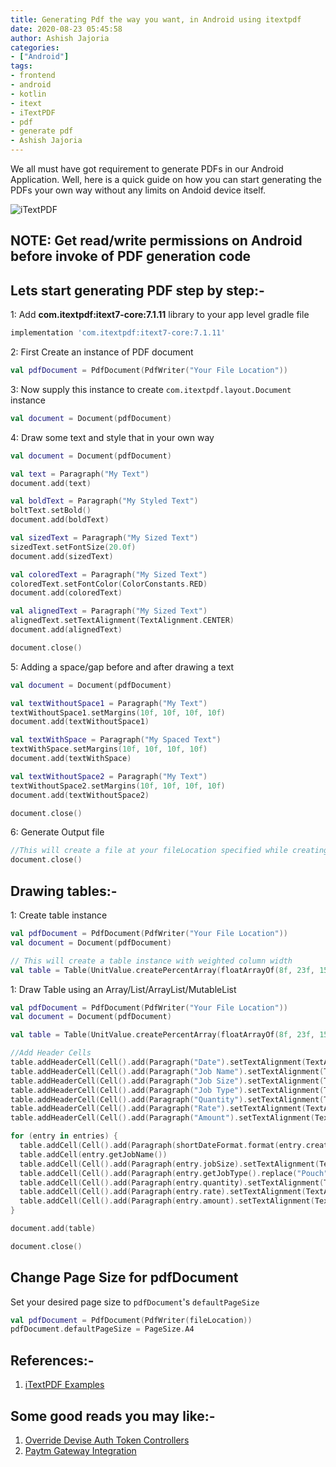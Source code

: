 ```yaml
---
title: Generating Pdf the way you want, in Android using itextpdf
date: 2020-08-23 05:45:58
author: Ashish Jajoria
categories:
- ["Android"]
tags: 
- frontend
- android
- kotlin
- itext
- iTextPDF
- pdf
- generate pdf
- Ashish Jajoria
---
```


We all must have got requirement to generate PDFs in our Android Application. Well, here is a quick guide on how you can start generating the PDFs your own way without any limits on Andoid device itself.

![iTextPDF](/blog/Android/generating-pdf-in-android-using-itextpdf/itext-logo.png)

## NOTE: Get read/write permissions on Android before invoke of PDF generation code

## Lets start generating PDF step by step:-

1: Add **com.itextpdf:itext7-core:7.1.11** library to your app level gradle file

```groovy
implementation 'com.itextpdf:itext7-core:7.1.11'
```

2:  First Create an instance of PDF document

```kotlin
val pdfDocument = PdfDocument(PdfWriter("Your File Location"))
```

3: Now supply this instance to create `com.itextpdf.layout.Document` instance

```kotlin
val document = Document(pdfDocument)
```

4: Draw some text and style that in your own way

```kotlin
val document = Document(pdfDocument)

val text = Paragraph("My Text")
document.add(text)

val boldText = Paragraph("My Styled Text")
boltText.setBold()
document.add(boldText)

val sizedText = Paragraph("My Sized Text")
sizedText.setFontSize(20.0f)
document.add(sizedText)

val coloredText = Paragraph("My Sized Text")
coloredText.setFontColor(ColorConstants.RED)
document.add(coloredText)

val alignedText = Paragraph("My Sized Text")
alignedText.setTextAlignment(TextAlignment.CENTER)
document.add(alignedText)

document.close()
```

5: Adding a space/gap before and after drawing a text

```kotlin
val document = Document(pdfDocument)

val textWithoutSpace1 = Paragraph("My Text")
textWithoutSpace1.setMargins(10f, 10f, 10f, 10f)
document.add(textWithoutSpace1)

val textWithSpace = Paragraph("My Spaced Text")
textWithSpace.setMargins(10f, 10f, 10f, 10f)
document.add(textWithSpace)

val textWithoutSpace2 = Paragraph("My Text")
textWithoutSpace2.setMargins(10f, 10f, 10f, 10f)
document.add(textWithoutSpace2)

document.close()
```

6: Generate Output file

```kotlin
//This will create a file at your fileLocation specified while creating PdfDocument instance
document.close()
```

## Drawing tables:-

1: Create table instance

```kotlin
val pdfDocument = PdfDocument(PdfWriter("Your File Location"))
val document = Document(pdfDocument)

// This will create a table instance with weighted column width
val table = Table(UnitValue.createPercentArray(floatArrayOf(8f, 23f, 15f, 15f, 12f, 12f, 15f))).useAllAvailableWidth()
```

1: Draw Table using an Array/List/ArrayList/MutableList

```kotlin
val pdfDocument = PdfDocument(PdfWriter("Your File Location"))
val document = Document(pdfDocument)

val table = Table(UnitValue.createPercentArray(floatArrayOf(8f, 23f, 15f, 15f, 12f, 12f, 15f))).useAllAvailableWidth()

//Add Header Cells
table.addHeaderCell(Cell().add(Paragraph("Date").setTextAlignment(TextAlignment.CENTER)))
table.addHeaderCell(Cell().add(Paragraph("Job Name").setTextAlignment(TextAlignment.CENTER)))
table.addHeaderCell(Cell().add(Paragraph("Job Size").setTextAlignment(TextAlignment.CENTER)))
table.addHeaderCell(Cell().add(Paragraph("Job Type").setTextAlignment(TextAlignment.CENTER)))
table.addHeaderCell(Cell().add(Paragraph("Quantity").setTextAlignment(TextAlignment.CENTER)))
table.addHeaderCell(Cell().add(Paragraph("Rate").setTextAlignment(TextAlignment.CENTER)))
table.addHeaderCell(Cell().add(Paragraph("Amount").setTextAlignment(TextAlignment.CENTER)))

for (entry in entries) {
  table.addCell(Cell().add(Paragraph(shortDateFormat.format(entry.createdOn)).setTextAlignment(TextAlignment.CENTER)))
  table.addCell(entry.getJobName())
  table.addCell(Cell().add(Paragraph(entry.jobSize).setTextAlignment(TextAlignment.CENTER)))
  table.addCell(Cell().add(Paragraph(entry.getJobType().replace("Pouch", "")).setTextAlignment(TextAlignment.CENTER)))
  table.addCell(Cell().add(Paragraph(entry.quantity).setTextAlignment(TextAlignment.CENTER)))
  table.addCell(Cell().add(Paragraph(entry.rate).setTextAlignment(TextAlignment.CENTER)))
  table.addCell(Cell().add(Paragraph(entry.amount).setTextAlignment(TextAlignment.RIGHT)))
}

document.add(table)

document.close()
```

## Change Page Size for pdfDocument

Set your desired page size to `pdfDocument`'s `defaultPageSize`

```kotlin
val pdfDocument = PdfDocument(PdfWriter(fileLocation))
pdfDocument.defaultPageSize = PageSize.A4
```

## References:-

1. [iTextPDF Examples](https://kb.itextpdf.com/home/it7kb/examples)

## Some good reads you may like:-

1. [Override Devise Auth Token Controllers](https://nayan.co/blog/Ruby-on-Rails/override-devise-auth-token-controllers/)
2. [Paytm Gateway Integration](https://nayan.co/blog/Ruby-on-Rails/paytm-gateway-integration/)
